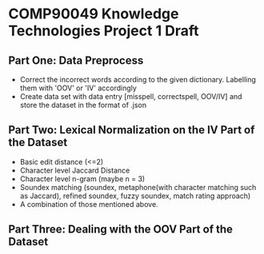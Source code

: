 # COMP90049 Knowledge Technologies Project 1 Draft

## Part One: Data Preprocess

- Correct the incorrect words according to the given dictionary. Labelling them with 'OOV' or 'IV' accordingly
- Create data set with data entry [misspell, correctspell, OOV/IV] and store the dataset in the format of .json

## Part Two: Lexical Normalization on the IV Part of the Dataset

- Basic edit distance (<=2)
- Character level Jaccard Distance
- Character level n-gram (maybe n = 3)
- Soundex matching (soundex, metaphone(with character matching such as Jaccard), refined soundex, fuzzy soundex, match rating approach)
- A combination of those mentioned above.

## Part Three: Dealing with the OOV Part of the Dataset

